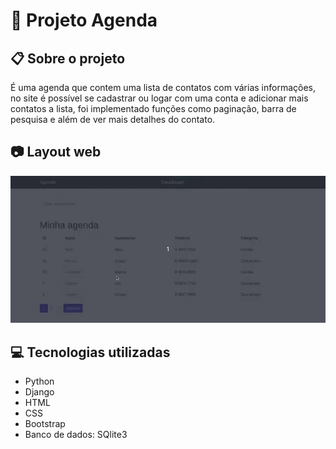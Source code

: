 # :ledger: Projeto Agenda

## :clipboard: Sobre o projeto

É uma agenda que contem uma lista de contatos com várias informações, no site é possível se cadastrar ou logar com uma conta e adicionar mais contatos a lista, foi implementado funções como paginação, barra de pesquisa e além de ver mais detalhes do contato.

## :camera: Layout web
![Web 1](agenda3.gif)

## :computer: Tecnologias utilizadas
- Python
- Django
- HTML
- CSS
- Bootstrap
- Banco de dados: SQlite3

